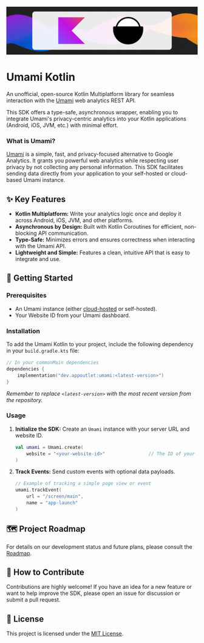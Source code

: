 ![banner](docs/banner.png)
# Umami Kotlin
An unofficial, open-source Kotlin Multiplatform library for seamless interaction with the [Umami](https://umami.is) web analytics REST API.

This SDK offers a type-safe, asynchronous wrapper, enabling you to integrate Umami's privacy-centric analytics into your Kotlin applications (Android, iOS, JVM, etc.) with minimal effort.

### What is Umami?

[Umami](https://umami.is) is a simple, fast, and privacy-focused alternative to Google Analytics. It grants you powerful web analytics while respecting user privacy by not collecting any personal information. This SDK facilitates sending data directly from your application to your self-hosted or cloud-based Umami instance.

## ✨ Key Features

* **Kotlin Multiplatform:** Write your analytics logic once and deploy it across Android, iOS, JVM, and other platforms.
* **Asynchronous by Design:** Built with Kotlin Coroutines for efficient, non-blocking API communication.
* **Type-Safe:** Minimizes errors and ensures correctness when interacting with the Umami API.
* **Lightweight and Simple:** Features a clean, intuitive API that is easy to integrate and use.

## 🚀 Getting Started

### Prerequisites

* An Umami instance (either [cloud-hosted](https://umami.is/cloud) or self-hosted).
* Your Website ID from your Umami dashboard.

### Installation

To add the Umami Kotlin to your project, include the following dependency in your `build.gradle.kts` file:

```kotlin
// In your commonMain dependencies
dependencies {
    implementation("dev.appoutlet:umami:<latest-version>")
}
```

*Remember to replace `<latest-version>` with the most recent version from the repository.*

### Usage

1.  **Initialize the SDK:** Create an `Umami` instance with your server URL and website ID.

    ```kotlin
    val umami = Umami.create(
        website = "<your-website-id>"                // The ID of your website in Umami
    )
    ```

2.  **Track Events:** Send custom events with optional data payloads.

    ```kotlin
    // Example of tracking a simple page view or event
    umami.trackEvent(
        url = "/screen/main",
        name = "app-launch"
    )
    ```

## 🗺️ Project Roadmap

For details on our development status and future plans, please consult the [Roadmap](docs/roadmap.md).

## 🙌 How to Contribute

Contributions are highly welcome\! If you have an idea for a new feature or want to help improve the SDK, please open an issue for discussion or submit a pull request.

## 📜 License

This project is licensed under the [MIT License](LICENSE).